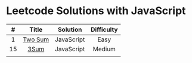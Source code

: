 # Leetcode Solutions with JavaScript

|  #   |                       Title                       |  Solution  | Difficulty |
| :--: | :-----------------------------------------------: | :--------: | :--------: |
|  1   | [Two Sum](https://leetcode.com/problems/two-sum/) | JavaScript |    Easy    |
|  15  |    [3Sum](https://leetcode.com/problems/3sum/)    | JavaScript |   Medium   |
|      |                                                   |            |            |

